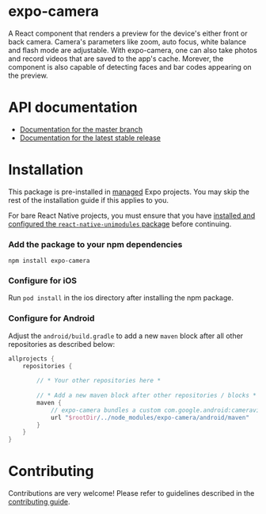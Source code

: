 # expo-camera

A React component that renders a preview for the device's either front or back camera. Camera's parameters like zoom, auto focus, white balance and flash mode are adjustable. With expo-camera, one can also take photos and record videos that are saved to the app's cache. Morever, the component is also capable of detecting faces and bar codes appearing on the preview.

# API documentation

- [Documentation for the master branch](https://github.com/expo/expo/blob/master/docs/pages/versions/unversioned/sdk/camera.md)
- [Documentation for the latest stable release](https://docs.expo.io/versions/latest/sdk/camera/)

# Installation

This package is pre-installed in [managed](https://docs.expo.io/versions/latest/introduction/managed-vs-bare/) Expo projects. You may skip the rest of the installation guide if this applies to you.

For bare React Native projects, you must ensure that you have [installed and configured the `react-native-unimodules` package](https://github.com/unimodules/react-native-unimodules) before continuing.

### Add the package to your npm dependencies

```
npm install expo-camera
```

### Configure for iOS

Run `pod install` in the ios directory after installing the npm package.

### Configure for Android

Adjust the `android/build.gradle` to add a new `maven` block after all other repositories as described below:
```gradle
allprojects {
    repositories {
    
        // * Your other repositories here *
        
        // * Add a new maven block after other repositories / blocks *
        maven {
            // expo-camera bundles a custom com.google.android:cameraview
            url "$rootDir/../node_modules/expo-camera/android/maven"
        }
    }
}
```

# Contributing

Contributions are very welcome! Please refer to guidelines described in the [contributing guide]( https://github.com/expo/expo#contributing).
